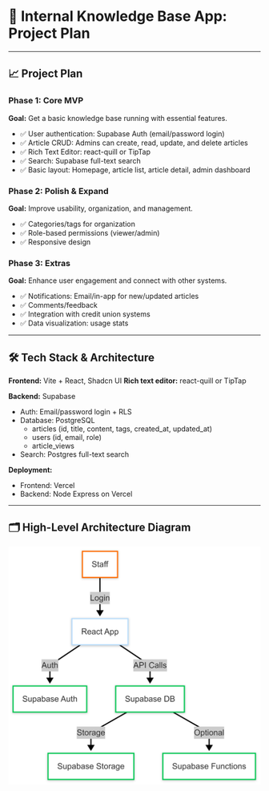 
# 📘 Internal Knowledge Base App: Project Plan

---

## 📈 Project Plan

### Phase 1: Core MVP

**Goal:** Get a basic knowledge base running with essential features.

- ✅ User authentication: Supabase Auth (email/password login)
- ✅ Article CRUD: Admins can create, read, update, and delete articles
- ✅ Rich Text Editor: react-quill or TipTap
- ✅ Search: Supabase full-text search
- ✅ Basic layout: Homepage, article list, article detail, admin dashboard

### Phase 2: Polish & Expand

**Goal:** Improve usability, organization, and management.

- ✅ Categories/tags for organization
- ✅ Role-based permissions (viewer/admin)
- ✅ Responsive design

### Phase 3: Extras

**Goal:** Enhance user engagement and connect with other systems.

- ✅ Notifications: Email/in-app for new/updated articles
- ✅ Comments/feedback
- ✅ Integration with credit union systems
- ✅ Data visualization: usage stats

---

## 🛠️ Tech Stack & Architecture
**Frontend:** Vite + React, Shadcn UI
**Rich text editor:** react-quill or TipTap

**Backend:** Supabase
- Auth: Email/password login + RLS
- Database: PostgreSQL
  - articles (id, title, content, tags, created_at, updated_at)
  - users (id, email, role)
  - article_views
- Search: Postgres full-text search

**Deployment:**
- Frontend: Vercel
- Backend: Node Express on Vercel

---

## 🗂️ High-Level Architecture Diagram

![High-Level Architecture Diagram](./dms-architecture.png)
